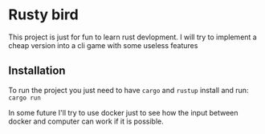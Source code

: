 # Rusty bird

This project is just for fun to learn rust devlopment. I will try to implement a cheap version into a cli game with some useless features

## Installation

To run the project you just need to have `cargo` and `rustup` install and run: `cargo run`

In some future I'll try to use docker just to see how the input between docker and computer can work if it is possible.
